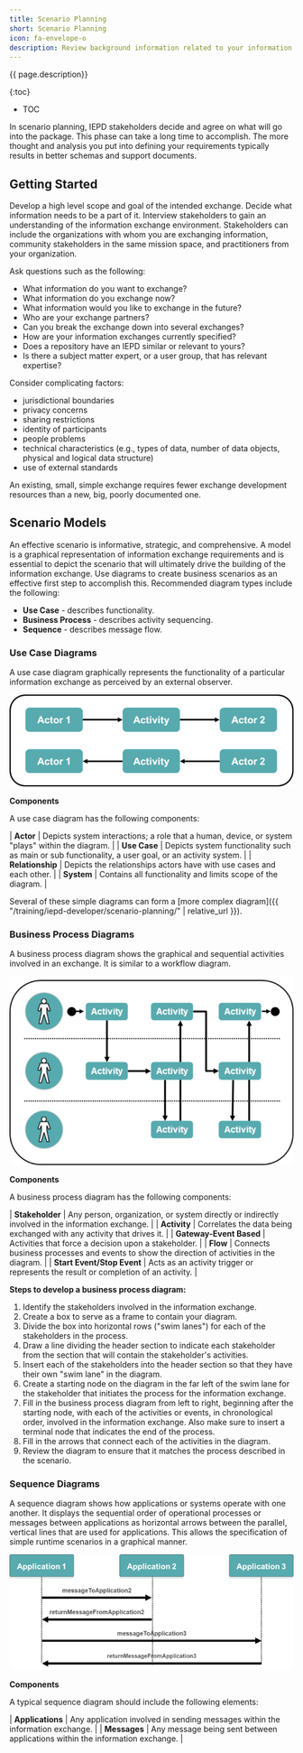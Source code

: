 ```yaml
---
title: Scenario Planning
short: Scenario Planning
icon: fa-envelope-o
description: Review background information related to your information exchange, assess resource impact, understand business context, and identify information exchange business scenarios.
---
```


{{ page.description}}

{:toc}
- TOC

In scenario planning, IEPD stakeholders decide and agree on what will go into the package. This phase can take a long time to accomplish. The more thought and analysis you put into defining your requirements typically results in better schemas and support documents.

## Getting Started

Develop a high level scope and goal of the intended exchange. Decide what information needs to be a part of it. Interview stakeholders to gain an understanding of the information exchange environment. Stakeholders can include the organizations with whom you are exchanging information, community stakeholders in the same mission space, and practitioners from your organization.

Ask questions such as the following:

- What information do you want to exchange?
- What information do you exchange now?
- What information would you like to exchange in the future?
- Who are your exchange partners?
- Can you break the exchange down into several exchanges?
- How are your information exchanges currently specified?
- Does a repository have an IEPD similar or relevant to yours?
- Is there a subject matter expert, or a user group, that has relevant expertise?

Consider complicating factors:

- jurisdictional boundaries
- privacy concerns
- sharing restrictions
- identity of participants
- people problems
- technical characteristics (e.g., types of data, number of data objects, physical and logical data structure)
- use of external standards

An existing, small, simple exchange requires fewer exchange development resources than a new, big, poorly documented one.

## Scenario Models

An effective scenario is informative, strategic, and comprehensive. A model is a graphical representation of information exchange requirements and is essential to depict the scenario that will ultimately drive the building of the information exchange. Use diagrams to create business scenarios as an effective first step to accomplish this. Recommended diagram types include the following:

- **Use Case** - describes functionality.
- **Business Process** - describes activity sequencing.
- **Sequence** - describes message flow.

### Use Case Diagrams

A use case diagram graphically represents the functionality of a particular information exchange as perceived by an external observer.

![Use Case Diagram General Format](assets/usecasediagram02.png "Use Case Diagram General Format")

**Components**

A use case diagram has the following components:

| **Actor** | Depicts system interactions; a role that a human, device, or system "plays" within the diagram. |
| **Use Case** | Depicts system functionality such as main or sub functionality, a user goal, or an activity system. |
| **Relationship** | Depicts the relationships actors have with use cases and each other. |
| **System** | Contains all functionality and limits scope of the diagram. |

Several of these simple diagrams can form a [more complex diagram]({{ "/training/iepd-developer/scenario-planning/" | relative_url }}).

### Business Process Diagrams

A business process diagram shows the graphical and sequential activities involved in an exchange. It is similar to a workflow diagram.

![General Business Process Diagram](assets/businessprocessdiagram01.png "General Business Process Diagram")

**Components**

A business process diagram has the following components:

| **Stakeholder** | Any person, organization, or system directly or indirectly involved in the information exchange. |
| **Activity** | Correlates the data being exchanged with any activity that drives it. |
| **Gateway-Event Based** | Activities that force a decision upon a stakeholder. |
| **Flow** | Connects business processes and events to show the direction of activities in the diagram. |
| **Start Event/Stop Event** | Acts as an activity trigger or represents the result or completion of an activity. |

**Steps to develop a business process diagram:**

1. Identify the stakeholders involved in the information exchange.
2. Create a box to serve as a frame to contain your diagram.
3. Divide the box into horizontal rows ("swim lanes") for each of the stakeholders in the process.
4. Draw a line dividing the header section to indicate each stakeholder from the section that will contain the stakeholder's activities.
5. Insert each of the stakeholders into the header section so that they have their own "swim lane" in the diagram.
6. Create a starting node on the diagram in the far left of the swim lane for the stakeholder that initiates the process for the information exchange.
7. Fill in the business process diagram from left to right, beginning after the starting node, with each of the activities or events, in chronological order, involved in the information exchange.  Also make sure to insert a terminal node that indicates the end of the process.
8. Fill in the arrows that connect each of the activities in the diagram.
9. Review the diagram to ensure that it matches the process described in the scenario.

### Sequence Diagrams

A sequence diagram shows how applications or systems operate with one another. It displays the sequential order of operational processes or messages between applications as horizontal arrows between the parallel, vertical lines that are used for applications. This allows the specification of simple runtime scenarios in a graphical manner.

![General Sequence Diagram](assets/sequencediagram02.png "General Sequence Diagram")

**Components**

A typical sequence diagram should include the following elements:

| **Applications** | Any application involved in sending messages within the information exchange. |
| **Messages** | Any message being sent between applications within the information exchange. |
